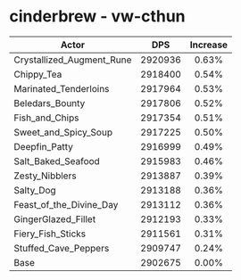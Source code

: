 # cinderbrew - vw-cthun
| Actor | DPS | Increase |
|---|:---:|:---:|
|Crystallized_Augment_Rune|2920936|0.63%|
|Chippy_Tea|2918400|0.54%|
|Marinated_Tenderloins|2917964|0.53%|
|Beledars_Bounty|2917806|0.52%|
|Fish_and_Chips|2917354|0.51%|
|Sweet_and_Spicy_Soup|2917225|0.50%|
|Deepfin_Patty|2916999|0.49%|
|Salt_Baked_Seafood|2915983|0.46%|
|Zesty_Nibblers|2913887|0.39%|
|Salty_Dog|2913188|0.36%|
|Feast_of_the_Divine_Day|2913112|0.36%|
|GingerGlazed_Fillet|2912193|0.33%|
|Fiery_Fish_Sticks|2911561|0.31%|
|Stuffed_Cave_Peppers|2909747|0.24%|
|Base|2902675|0.00%|
